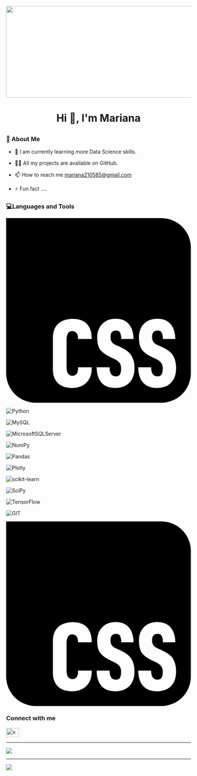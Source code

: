 
 <img align= "center" width="1000" height="250" src="https://raw.githubusercontent.com/arsentieva/arsentieva/main/code.gif">

 <h1 align="center">Hi 👋, I'm Mariana</h1>

 <h2 align="center"></h2>

 <h3 align="left">💫 About Me</h3>


- 🌱 I am currently learning more Data Science skills.

- 👨‍💻 All my projects are available on GitHub.

- 📫 How to reach me mariana210585@gmail.com

- ⚡ Fun fact ....


<h3 align="left">💻Languages and Tools</h3>
 
<svg role="img" viewBox="0 0 24 24" xmlns="http://www.w3.org/2000/svg"><title>CSS</title><path d="M0 0v20.16A3.84 3.84 0 0 0 3.84 24h16.32A3.84 3.84 0 0 0 24 20.16V3.84A3.84 3.84 0 0 0 20.16 0Zm14.256 13.08c1.56 0 2.28 1.08 2.304 2.64h-1.608c.024-.288-.048-.6-.144-.84-.096-.192-.288-.264-.552-.264-.456 0-.696.264-.696.84-.024.576.288.888.768 1.08.72.288 1.608.744 1.92 1.296q.432.648.432 1.656c0 1.608-.912 2.592-2.496 2.592-1.656 0-2.4-1.032-2.424-2.688h1.68c0 .792.264 1.176.792 1.176.264 0 .456-.072.552-.24.192-.312.24-1.176-.048-1.512-.312-.408-.912-.6-1.32-.816q-.828-.396-1.224-.936c-.24-.36-.36-.888-.36-1.536 0-1.44.936-2.472 2.424-2.448m5.4 0c1.584 0 2.304 1.08 2.328 2.64h-1.608c0-.288-.048-.6-.168-.84-.096-.192-.264-.264-.528-.264-.48 0-.72.264-.72.84s.288.888.792 1.08c.696.288 1.608.744 1.92 1.296.264.432.408.984.408 1.656.024 1.608-.888 2.592-2.472 2.592-1.68 0-2.424-1.056-2.448-2.688h1.68c0 .744.264 1.176.792 1.176.264 0 .456-.072.552-.24.216-.312.264-1.176-.048-1.512-.288-.408-.888-.6-1.32-.816-.552-.264-.96-.576-1.2-.936s-.36-.888-.36-1.536c-.024-1.44.912-2.472 2.4-2.448m-11.031.018c.711-.006 1.419.198 1.839.63.432.432.672 1.128.648 1.992H9.336c.024-.456-.096-.792-.432-.96-.312-.144-.768-.048-.888.24-.12.264-.192.576-.168.864v3.504c0 .744.264 1.128.768 1.128a.65.65 0 0 0 .552-.264c.168-.24.192-.552.168-.84h1.776c.096 1.632-.984 2.712-2.568 2.688-1.536 0-2.496-.864-2.472-2.472v-4.032c0-.816.24-1.44.696-1.848.432-.408 1.146-.624 1.857-.63"/></svg>

![Python](https://img.shields.io/badge/python-3670A0?style=plastic&logo=python&logoColor=ffdd54)

![MySQL](https://img.shields.io/badge/mysql-%2300f.svg?style=plastic&logo=mysql&logoColor=white) 

![MicrosoftSQLServer](https://img.shields.io/badge/Microsoft%20SQL%20Sever-CC2927?style=plastic&logo=microsoft%20sql%20server&logoColor=white) 

![NumPy](https://img.shields.io/badge/numpy-%23013243.svg?style=plastic&logo=numpy&logoColor=white) 

![Pandas](https://img.shields.io/badge/pandas-%23150458.svg?style=plastic&logo=pandas&logoColor=white) 

![Plotly](https://img.shields.io/badge/Plotly-%233F4F75.svg?style=plastic&logo=plotly&logoColor=white) 

![scikit-learn](https://img.shields.io/badge/scikit--learn-%23F7931E.svg?style=plastic&logo=scikit-learn&logoColor=white) 

![SciPy](https://img.shields.io/badge/SciPy-%230C55A5.svg?style=plastic&logo=scipy&logoColor=%white) 

![TensorFlow](https://img.shields.io/badge/TensorFlow-%23FF6F00.svg?style=plastic&logo=TensorFlow&logoColor=white) 

![GIT](https://img.shields.io/badge/Git-fc6d26?style=plastic&logo=git&logoColor=white)

<svg role="img" viewBox="0 0 24 24" xmlns="http://www.w3.org/2000/svg"><title>CSS</title><path d="M0 0v20.16A3.84 3.84 0 0 0 3.84 24h16.32A3.84 3.84 0 0 0 24 20.16V3.84A3.84 3.84 0 0 0 20.16 0Zm14.256 13.08c1.56 0 2.28 1.08 2.304 2.64h-1.608c.024-.288-.048-.6-.144-.84-.096-.192-.288-.264-.552-.264-.456 0-.696.264-.696.84-.024.576.288.888.768 1.08.72.288 1.608.744 1.92 1.296q.432.648.432 1.656c0 1.608-.912 2.592-2.496 2.592-1.656 0-2.4-1.032-2.424-2.688h1.68c0 .792.264 1.176.792 1.176.264 0 .456-.072.552-.24.192-.312.24-1.176-.048-1.512-.312-.408-.912-.6-1.32-.816q-.828-.396-1.224-.936c-.24-.36-.36-.888-.36-1.536 0-1.44.936-2.472 2.424-2.448m5.4 0c1.584 0 2.304 1.08 2.328 2.64h-1.608c0-.288-.048-.6-.168-.84-.096-.192-.264-.264-.528-.264-.48 0-.72.264-.72.84s.288.888.792 1.08c.696.288 1.608.744 1.92 1.296.264.432.408.984.408 1.656.024 1.608-.888 2.592-2.472 2.592-1.68 0-2.424-1.056-2.448-2.688h1.68c0 .744.264 1.176.792 1.176.264 0 .456-.072.552-.24.216-.312.264-1.176-.048-1.512-.288-.408-.888-.6-1.32-.816-.552-.264-.96-.576-1.2-.936s-.36-.888-.36-1.536c-.024-1.44.912-2.472 2.4-2.448m-11.031.018c.711-.006 1.419.198 1.839.63.432.432.672 1.128.648 1.992H9.336c.024-.456-.096-.792-.432-.96-.312-.144-.768-.048-.888.24-.12.264-.192.576-.168.864v3.504c0 .744.264 1.128.768 1.128a.65.65 0 0 0 .552-.264c.168-.24.192-.552.168-.84h1.776c.096 1.632-.984 2.712-2.568 2.688-1.536 0-2.496-.864-2.472-2.472v-4.032c0-.816.24-1.44.696-1.848.432-.408 1.146-.624 1.857-.63"/></svg>

<h3 align="left">Connect with me</h3>
<p align="left">
<a href="https://www.linkedin.com/in/mariana-ibarra-2a2727241/" target="blank"><img align="center" src="https://raw.githubusercontent.com/rahuldkjain/github-profile-readme-generator/master/src/images/icons/Social/linked-in-alt.svg" alt="xxxx" height="25" width="35" /></a>
</p>

---


![](https://github-readme-stats.vercel.app/api/top-langs/?username=MarianaIR&theme=flag-india&hide_border=true&include_all_commits=false&count_private=false&layout=compact)

---
[![](https://visitcount.itsvg.in/api?id=MarianaIR&icon=0&color=0)](https://visitcount.itsvg.in)

 




